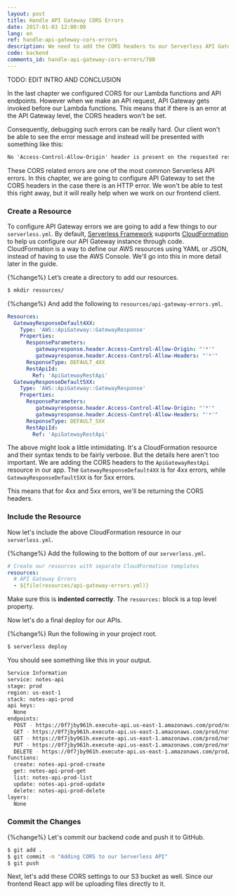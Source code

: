 ```yaml
---
layout: post
title: Handle API Gateway CORS Errors
date: 2017-01-03 12:00:00
lang: en
ref: handle-api-gateway-cors-errors
description: We need to add the CORS headers to our Serverless API Gateway endpoint to handle 4xx and 5xx errors. This is to handle the case where our Lambda functions are not being invoked. 
code: backend
comments_id: handle-api-gateway-cors-errors/780
---
```


TODO: EDIT INTRO AND CONCLUSION

In the last chapter we configured CORS for our Lambda functions and API endpoints. However when we make an API request, API Gateway gets invoked before our Lambda functions. This means that if there is an error at the API Gateway level, the CORS headers won't be set.

Consequently, debugging such errors can be really hard. Our client won't be able to see the error message and instead will be presented with something like this:

``` txt
No 'Access-Control-Allow-Origin' header is present on the requested resource
```

These CORS related errors are one of the most common Serverless API errors. In this chapter, we are going to configure API Gateway to set the CORS headers in the case there is an HTTP error. We won't be able to test this right away, but it will really help when we work on our frontend client.

### Create a Resource

To configure API Gateway errors we are going to add a few things to our `serverless.yml`. By default, [Serverless Framework](https://serverless.com) supports [CloudFormation](https://aws.amazon.com/cloudformation/) to help us configure our API Gateway instance through code. CloudFormation is a way to define our AWS resources using YAML or JSON, instead of having to use the AWS Console. We'll go into this in more detail later in the guide.

{%change%} Let’s create a directory to add our resources.

``` bash
$ mkdir resources/
```

{%change%} And add the following to `resources/api-gateway-errors.yml`.

``` yml
Resources:
  GatewayResponseDefault4XX:
    Type: 'AWS::ApiGateway::GatewayResponse'
    Properties:
      ResponseParameters:
         gatewayresponse.header.Access-Control-Allow-Origin: "'*'"
         gatewayresponse.header.Access-Control-Allow-Headers: "'*'"
      ResponseType: DEFAULT_4XX
      RestApiId:
        Ref: 'ApiGatewayRestApi'
  GatewayResponseDefault5XX:
    Type: 'AWS::ApiGateway::GatewayResponse'
    Properties:
      ResponseParameters:
         gatewayresponse.header.Access-Control-Allow-Origin: "'*'"
         gatewayresponse.header.Access-Control-Allow-Headers: "'*'"
      ResponseType: DEFAULT_5XX
      RestApiId:
        Ref: 'ApiGatewayRestApi'
```

The above might look a little intimidating. It's a CloudFormation resource and their syntax tends to be fairly verbose. But the details here aren't too important. We are adding the CORS headers to the `ApiGatewayRestApi` resource in our app. The `GatewayResponseDefault4XX` is for 4xx errors, while `GatewayResponseDefault5XX` is for 5xx errors.

This means that for 4xx and 5xx errors, we'll be returning the CORS headers.

### Include the Resource 

Now let's include the above CloudFormation resource in our `serverless.yml`.

{%change%} Add the following to the bottom of our `serverless.yml`.

``` yml
# Create our resources with separate CloudFormation templates
resources:
  # API Gateway Errors
  - ${file(resources/api-gateway-errors.yml)}
```

Make sure this is **indented correctly**. The `resources:` block is a top level property.

Now let's do a final deploy for our APIs.

{%change%} Run the following in your project root.

``` bash
$ serverless deploy
```

You should see something like this in your output.

``` bash
Service Information
service: notes-api
stage: prod
region: us-east-1
stack: notes-api-prod
api keys:
  None
endpoints:
  POST - https://0f7jby961h.execute-api.us-east-1.amazonaws.com/prod/notes
  GET - https://0f7jby961h.execute-api.us-east-1.amazonaws.com/prod/notes/{id}
  GET - https://0f7jby961h.execute-api.us-east-1.amazonaws.com/prod/notes
  PUT - https://0f7jby961h.execute-api.us-east-1.amazonaws.com/prod/notes/{id}
  DELETE - https://0f7jby961h.execute-api.us-east-1.amazonaws.com/prod/notes/{id}
functions:
  create: notes-api-prod-create
  get: notes-api-prod-get
  list: notes-api-prod-list
  update: notes-api-prod-update
  delete: notes-api-prod-delete
layers:
  None
```

### Commit the Changes

{%change%} Let's commit our backend code and push it to GitHub.

``` bash
$ git add .
$ git commit -m "Adding CORS to our Serverless API"
$ git push
```

Next, let's add these CORS settings to our S3 bucket as well. Since our frontend React app will be uploading files directly to it. 
